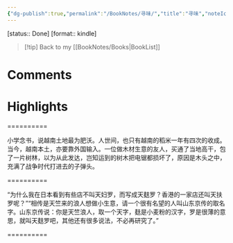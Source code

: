 ```yaml
---
{"dg-publish":true,"permalink":"/BookNotes/寻味/","title":"寻味","noteIcon":""}
---
```


[status:: Done]
[format:: kindle]

>[!tip] Back to my [[BookNotes/Books\|BookList]]

# Comments

# Highlights

==========

小学念书，说越南土地最为肥沃。人世间，也只有越南的稻米一年有四次的收成。当今，越南本土，亦要靠外国输入。一位做木材生意的友人，买通了当地高干，包了一片树林，以为从此发达，岂知运到的树木把电锯都损坏了，原因是木头之中，充满了战争时代打进去的子弹头。

==========

“为什么我在日本看到有些店不叫天妇罗，而写成天麸罗？香港的一家店还叫天扶罗呢？”“相传是天竺来的浪人想做小生意，请一个很有名望的人叫山东京传的取名字。山东京传说：你是天竺浪人，取一个天字，麸是小麦粉的汉字，罗是很薄的意思，就叫天麸罗吧，其他还有很多说法，不必再研究了。”

==========